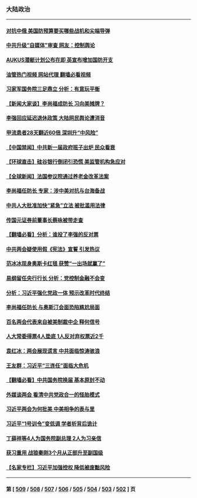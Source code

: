 ### 大陆政治
---
#### [对抗中俄 美国防预算要买哪些战机和尖端导弹](../../pages/ncid277/n13949620.md?03140445) 
#### [中共升级“自媒体”审查 网友：控制舆论](../../pages/ncid277/n13949445.md?03140445) 
#### [AUKUS潜艇计划公布在即 英宣布增加国防开支](../../pages/ncid277/n13949450.md?03140445) 
#### [油管热门视频 网站代理 翻墙必看视频](http://138.2.39.72:81/youtube.html?epic-marker?03140445)
#### [习家军国务院三足鼎立 分析：有意玩平衡](../../pages/ncid277/n13949266.md?03140445) 
#### [【新闻大家谈】李尚福成防长 习向美摊牌？](../../pages/ncid277/n13949500.md?03140445) 
#### [李强回应延迟退休政策 大陆网民舆论遭消音](../../pages/ncid277/n13949291.md?03140445) 
#### [甲流患者28天翻近60倍 深圳升“中风险”](../../pages/ncid277/n13949377.md?03140445) 
#### [【中国禁闻】中共新一届政府班子出炉 民众看衰](../../pages/ncid277/n13949307.md?03140445) 
#### [【环球直击】硅谷银行倒闭引恐慌 美监管机构急应对](../../pages/ncid277/n13949308.md?03140445) 
#### [【全球新闻】法国参议院通过养老金改革法案](../../pages/ncid277/n13949309.md?03140445) 
#### [李尚福任防长 专家：涉中美对抗与台海备战](../../pages/ncid277/n13949139.md?03140445) 
#### [中共人大批准加快“紧急”立法 被批滥用法律](../../pages/ncid277/n13949062.md?03140445) 
#### [传国元证券前董事长蔡咏被带走查](../../pages/ncid277/n13948984.md?03140445) 
#### [【翻墙必看】分析：谁投了李强的反对票](../../pages/ncid277/n13948884.md?03140445) 
#### [中共两会疑使用假《宪法》宣誓 引发热议](../../pages/ncid277/n13948887.md?03140445) 
#### [范冰冰现身奥斯卡红毯 获赞“一出场就赢了”](../../pages/ncid277/n13948868.md?03140445) 
#### [易纲留任央行行长 分析：党控制金融不会变](../../pages/ncid277/n13948760.md?03140445) 
#### [分析：习近平强化党政一体 预示改革时代终结](../../pages/ncid277/n13948774.md?03140445) 
#### [李尚福任防长 与奥斯汀会面恐陷尴尬局面](../../pages/ncid277/n13948712.md?03140445) 
#### [百名两会代表来自被美制裁中企 释何信号](../../pages/ncid277/n13948306.md?03140445) 
#### [人大常委得票4人垫底 1人反对弃权票近2千](../../pages/ncid277/n13948537.md?03140445) 
#### [袁红冰：两会展现谎言 中共面临惊涛骇浪](../../pages/ncid277/n13948474.md?03140445) 
#### [王友群：习近平“三连任”面临大危机](../../pages/ncid277/n13948171.md?03140445) 
#### [【翻墙必看】中共国务院换届 基本原封不动](../../pages/ncid277/n13948401.md?03140445) 
#### [外媒谈两会 看清中共党政合一的怪胎模式](../../pages/ncid277/n13948310.md?03140445) 
#### [习近平两会为何批美 中美相争的表与里](../../pages/ncid277/n13947734.md?03140445) 
#### [习近平“1号训令”变低调 学者析背后诡计](../../pages/ncid277/n13947527.md?03140445) 
#### [丁薛祥等4人为国务院副总理 2人为习亲信](../../pages/ncid277/n13948181.md?03140445) 
#### [获习重用 战狼秦刚3个月从正部升至副国级](../../pages/ncid277/n13948200.md?03140445) 
#### [【名家专栏】习近平加强控权 降低被废黜风险](../../pages/ncid277/n13948006.md?03140445) 

---
#### 第 [ [509](./509.md?03140445) / [508](./508.md?03140445) / [507](./507.md?03140445) / [506](./506.md?03140445) / [505](./505.md?03140445) / [504](./504.md?03140445) / [503](./503.md?03140445) / [502](./502.md?03140445) ] 页
